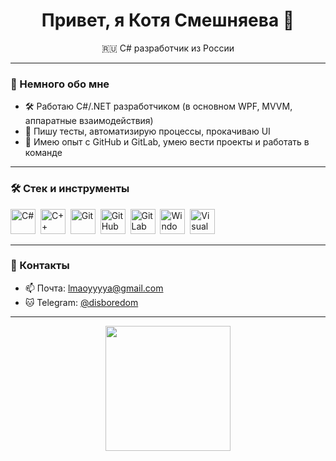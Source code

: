 <h1 align="center">Привет, я Котя Смешняева 👋</h1>

<p align="center">
  🇷🇺 C# разработчик из России <br>
</p>

---

### 🧠 Немного обо мне

- 🛠 Работаю C#/.NET разработчиком (в основном WPF, MVVM, аппаратные взаимодействия)
- 🧪 Пишу тесты, автоматизирую процессы, прокачиваю UI
- 🔧 Имею опыт с GitHub и GitLab, умею вести проекты и работать в команде
---

### 🛠 Стек и инструменты

<p align="left">
  <img src="https://cdn.jsdelivr.net/gh/devicons/devicon/icons/csharp/csharp-original.svg" title="C#" width="40" height="40"/>&nbsp;
  <img src="https://cdn.jsdelivr.net/gh/devicons/devicon/icons/cplusplus/cplusplus-original.svg" title="C++" width="40" height="40"/>&nbsp;
  <img src="https://cdn.jsdelivr.net/gh/devicons/devicon/icons/git/git-original.svg" title="Git" width="40" height="40"/>&nbsp;
  <img src="https://cdn.jsdelivr.net/gh/devicons/devicon/icons/github/github-original.svg" title="GitHub" width="40" height="40"/>&nbsp;
  <img src="https://cdn.jsdelivr.net/gh/devicons/devicon/icons/gitlab/gitlab-original.svg" title="GitLab" width="40" height="40"/>&nbsp;
  <img src="https://cdn.jsdelivr.net/gh/devicons/devicon/icons/windows8/windows8-original.svg" title="Windows" width="40" height="40"/>&nbsp;
  <img src="https://cdn.jsdelivr.net/gh/devicons/devicon/icons/visualstudio/visualstudio-plain.svg" title="Visual Studio" width="40" height="40"/>&nbsp;
</p>

---

### 💬 Контакты

- 📫 Почта: <lmaoyyyya@gmail.com>
- 🐱 Telegram: [@disboredom]([https://t.me/disboredom])
---


<p align="center">
  <img src="[https://media1.giphy.com/media/v1.Y2lkPTc5MGI3NjExbW00M3R3YjZtaGgzZzlydnd5MTZiaDN6M3huNjFjNDJkNjJrbmF3YSZlcD12MV9pbnRlcm5hbF9naWZfYnlfaWQmY3Q9Zw/7SN7VRxzzcby9nyKJV/giphy.gif]" width="200"/>
</p>
